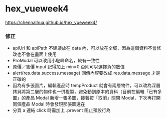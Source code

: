 # hex_vueweek4
https://chennalhua.github.io/hex_vueweek4/

### 修正
- apiUrl 和 apiPath 不建議放在 data 內，可以放在全域，因為這個資料不會修改也不會在畫面上使用
- ProModal 可以改用小駝峰命名，較有一致性
- 原價／售價 input 記得加上 min=0 否則可以選擇負的數值
- alert(res.data.success.message) 回傳內容要改成 res.data.message 才是正確的
- 因為有多張圖片，編輯產品時 tempProduct 就會有兩層物件，可以改為深層拷貝將第二層的物件也一併複製，避免動到原本的資料（目前在編輯「已有多圖」的產品 Modal 新增一張多圖，接著按「取消」關閉 Modal，下次再打開同個產品 Modal 時會發現那張圖還在
- 分頁 a 連結 click 時需加上 .prevent 阻止預設行為
